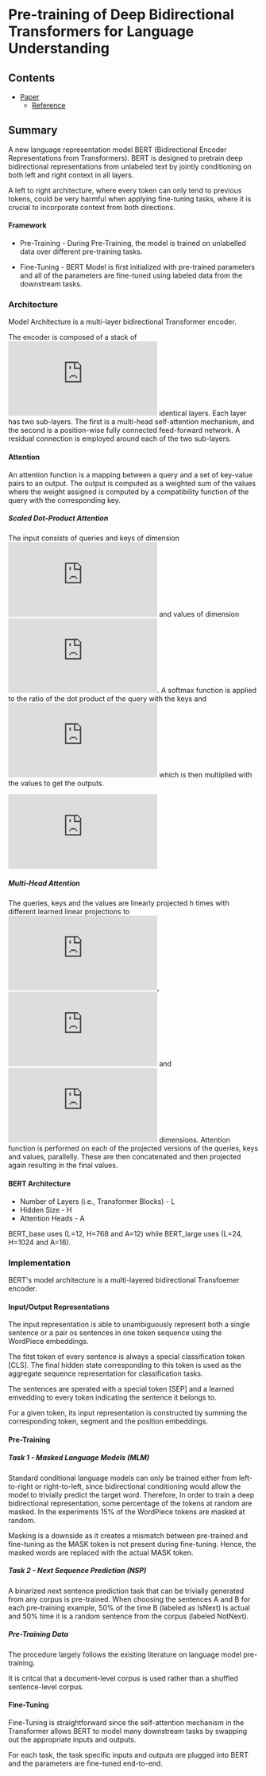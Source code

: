# Pre-training of Deep Bidirectional Transformers for Language Understanding

## Contents

* [Paper](Paper.pdf)
	- [Reference](Reference.pdf)

## Summary 

A new language representation model BERT (Bidirectional Encoder Representations from Transformers). BERT is designed to pretrain deep bidirectional representations from unlabeled text by jointly conditioning on both left and right context in all layers.

A left to right architecture, where every token can only tend to previous tokens, could be very harmful when applying fine-tuning tasks, where it is crucial to incorporate context from both directions.

#### Framework

* Pre-Training - During Pre-Training, the model is trained on unlabelled data over different pre-training tasks.

* Fine-Tuning - BERT Model is first initialized with pre-trained parameters and all of the parameters are fine-tuned using labeled data from the downstream tasks. 

### Architecture

Model Architecture is a multi-layer bidirectional Transformer encoder.

The encoder is composed of a stack of ![N](https://latex.codecogs.com/gif.latex?N%3D6) identical layers. Each layer has two sub-layers. The first is a multi-head self-attention mechanism, and the second is a position-wise fully connected feed-forward network. A residual connection is employed around each of the two sub-layers.

#### Attention

An attention function is a mapping between a query and a set of key-value pairs to an output. The output is computed as a weighted sum of the values where the weight assigned is computed by a compatibility function of the query with the corresponding key.

##### Scaled Dot-Product Attention

The input consists of queries and keys of dimension ![d_k](https://latex.codecogs.com/gif.latex?d_k) and values of dimension ![d_v](https://latex.codecogs.com/gif.latex?d_v). A softmax function is applied to the ratio of the dot product of the query with the keys and ![regularization](https://latex.codecogs.com/gif.latex?%5Csqrt%7Bd_k%7D) which is then multiplied with the values to get the outputs.

![Attention](https://latex.codecogs.com/gif.latex?%5Ctextup%7BAttention%7D%5Cleft%20%28%20Q%2CK%2CV%20%5Cright%20%29%20%3D%20%5Ctextup%7Bsoftmax%7D%5Cleft%20%28%20%5Cfrac%7BQK%5ET%7D%7B%5Csqrt%7Bd_k%7D%7D%20%5Cright%20%29%20V)

##### Multi-Head Attention

The queries, keys and the values are linearly projected h times with different learned linear projections to ![d_k](https://latex.codecogs.com/gif.latex?d_k), ![d_k](https://latex.codecogs.com/gif.latex?d_k) and ![d_v](https://latex.codecogs.com/gif.latex?d_v) dimensions. Attention function is performed on each of the projected versions of the queries, keys and values, parallelly. These are then concatenated and then projected again resulting in the final values.

#### BERT Architecture

* Number of Layers (i.e., Transformer Blocks) - L
* Hidden Size - H
* Attention Heads - A

BERT_base uses (L=12, H=768 and A=12) while
BERT_large uses (L=24, H=1024 and A=16).


### Implementation

BERT's model architecture is a multi-layered bidirectional Transfoemer encoder.

#### Input/Output Representations

The input representation is able to unambiguously represent both a single sentence or a pair os sentences in one token sequence using the WordPiece embeddings.

The fitst token of every sentence is always a special classification token [CLS]. The final hidden state corresponding to this token is used as the aggregate sequence representation for classification tasks.

The sentences are sperated with a special token [SEP] and a learned emvedding to every token indicating the sentence it belongs to.

For a given token, its input representation is constructed by summing the corresponding token, segment and the position embeddings.

#### Pre-Training

##### Task 1 - Masked Language Models (MLM)

Standard conditional language models can only be trained either from left-to-right or right-to-left, since bidirectional conditioning would allow the model to trivially predict the target word.
Therefore, In order to train a deep bidirectional representation, some percentage of the tokens at random are masked. In the experiments 15% of the WordPiece tokens are masked at random.

Masking is a downside as it creates a mismatch between pre-trained and fine-tuning as the MASK token is not present during fine-tuning. Hence, the masked words are replaced with the actual MASK token.

##### Task 2 - Next Sequence Prediction (NSP)

A binarized next sentence prediction task that can be trivially generated from any corpus is pre-trained. When choosing the sentences A and B for each pre-training example, 50% of the time B (labeled as IsNext) is actual and 50% time it is a random sentence from the corpus (labeled NotNext).

##### Pre-Training Data

The procedure largely follows the existing literature on language model pre-training.

It is critcal that a document-level corpus is used rather than a shuffled sentence-level corpus.

#### Fine-Tuning 

Fine-Tuning is straightforward since the self-attention mechanism in the Transformer allows BERT to model many downstream tasks by swapping out the appropriate inputs and outputs.

For each task, the task specific inputs and outputs are plugged into BERT and the parameters are fine-tuned end-to-end.